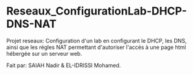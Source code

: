 # Reseaux_ConfigurationLab-DHCP-DNS-NAT
Projet reseaux: Configuration d'un lab en configurant le DHCP, les DNS, ainsi que les régles NAT permettant d'autoriser l'accés à une page html hébergée sur un serveur web.

Fait par: SAIAH Nadir & EL-IDRISSI Mohamed.
